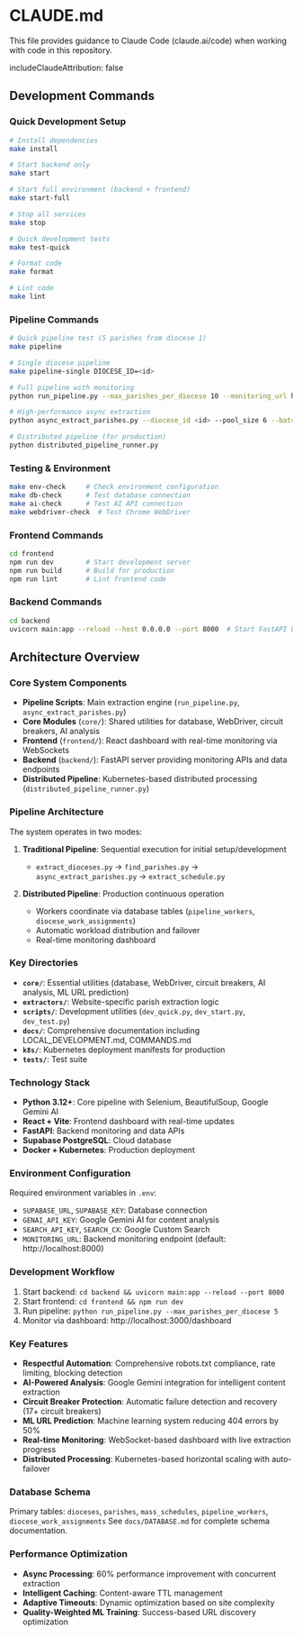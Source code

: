 # CLAUDE.md

This file provides guidance to Claude Code (claude.ai/code) when working with code in this repository.

includeClaudeAttribution: false

## Development Commands

### Quick Development Setup
```bash
# Install dependencies
make install

# Start backend only
make start

# Start full environment (backend + frontend)
make start-full

# Stop all services
make stop

# Quick development tests
make test-quick

# Format code
make format

# Lint code
make lint
```

### Pipeline Commands
```bash
# Quick pipeline test (5 parishes from diocese 1)
make pipeline

# Single diocese pipeline
make pipeline-single DIOCESE_ID=<id>

# Full pipeline with monitoring
python run_pipeline.py --max_parishes_per_diocese 10 --monitoring_url http://localhost:8000

# High-performance async extraction
python async_extract_parishes.py --diocese_id <id> --pool_size 6 --batch_size 12

# Distributed pipeline (for production)
python distributed_pipeline_runner.py
```

### Testing & Environment
```bash
make env-check     # Check environment configuration
make db-check      # Test database connection
make ai-check      # Test AI API connection
make webdriver-check  # Test Chrome WebDriver
```

### Frontend Commands
```bash
cd frontend
npm run dev        # Start development server
npm run build      # Build for production
npm run lint       # Lint frontend code
```

### Backend Commands
```bash
cd backend
uvicorn main:app --reload --host 0.0.0.0 --port 8000  # Start FastAPI backend
```

## Architecture Overview

### Core System Components
- **Pipeline Scripts**: Main extraction engine (`run_pipeline.py`, `async_extract_parishes.py`)
- **Core Modules** (`core/`): Shared utilities for database, WebDriver, circuit breakers, AI analysis
- **Frontend** (`frontend/`): React dashboard with real-time monitoring via WebSockets
- **Backend** (`backend/`): FastAPI server providing monitoring APIs and data endpoints
- **Distributed Pipeline**: Kubernetes-based distributed processing (`distributed_pipeline_runner.py`)

### Pipeline Architecture
The system operates in two modes:

1. **Traditional Pipeline**: Sequential execution for initial setup/development
   - `extract_dioceses.py` → `find_parishes.py` → `async_extract_parishes.py` → `extract_schedule.py`

2. **Distributed Pipeline**: Production continuous operation
   - Workers coordinate via database tables (`pipeline_workers`, `diocese_work_assignments`)
   - Automatic workload distribution and failover
   - Real-time monitoring dashboard

### Key Directories
- **`core/`**: Essential utilities (database, WebDriver, circuit breakers, AI analysis, ML URL prediction)
- **`extractors/`**: Website-specific parish extraction logic
- **`scripts/`**: Development utilities (`dev_quick.py`, `dev_start.py`, `dev_test.py`)
- **`docs/`**: Comprehensive documentation including LOCAL_DEVELOPMENT.md, COMMANDS.md
- **`k8s/`**: Kubernetes deployment manifests for production
- **`tests/`**: Test suite

### Technology Stack
- **Python 3.12+**: Core pipeline with Selenium, BeautifulSoup, Google Gemini AI
- **React + Vite**: Frontend dashboard with real-time updates
- **FastAPI**: Backend monitoring and data APIs
- **Supabase PostgreSQL**: Cloud database
- **Docker + Kubernetes**: Production deployment

### Environment Configuration
Required environment variables in `.env`:
- `SUPABASE_URL`, `SUPABASE_KEY`: Database connection
- `GENAI_API_KEY`: Google Gemini AI for content analysis
- `SEARCH_API_KEY`, `SEARCH_CX`: Google Custom Search
- `MONITORING_URL`: Backend monitoring endpoint (default: http://localhost:8000)

### Development Workflow
1. Start backend: `cd backend && uvicorn main:app --reload --port 8000`
2. Start frontend: `cd frontend && npm run dev`
3. Run pipeline: `python run_pipeline.py --max_parishes_per_diocese 5`
4. Monitor via dashboard: http://localhost:3000/dashboard

### Key Features
- **Respectful Automation**: Comprehensive robots.txt compliance, rate limiting, blocking detection
- **AI-Powered Analysis**: Google Gemini integration for intelligent content extraction
- **Circuit Breaker Protection**: Automatic failure detection and recovery (17+ circuit breakers)
- **ML URL Prediction**: Machine learning system reducing 404 errors by 50%
- **Real-time Monitoring**: WebSocket-based dashboard with live extraction progress
- **Distributed Processing**: Kubernetes-based horizontal scaling with auto-failover

### Database Schema
Primary tables: `dioceses`, `parishes`, `mass_schedules`, `pipeline_workers`, `diocese_work_assignments`
See `docs/DATABASE.md` for complete schema documentation.

### Performance Optimization
- **Async Processing**: 60% performance improvement with concurrent extraction
- **Intelligent Caching**: Content-aware TTL management
- **Adaptive Timeouts**: Dynamic optimization based on site complexity
- **Quality-Weighted ML Training**: Success-based URL discovery optimization